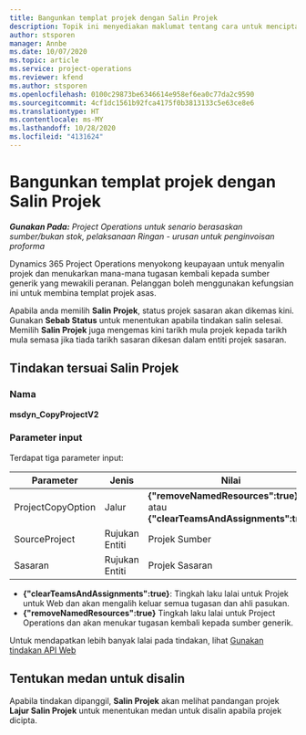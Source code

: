 ```yaml
---
title: Bangunkan templat projek dengan Salin Projek
description: Topik ini menyediakan maklumat tentang cara untuk mencipta templat projek menggunakan tindakan tersuai Salin Projek.
author: stsporen
manager: Annbe
ms.date: 10/07/2020
ms.topic: article
ms.service: project-operations
ms.reviewer: kfend
ms.author: stsporen
ms.openlocfilehash: 0100c29873be6346614e958ef6ea0c77da2c9590
ms.sourcegitcommit: 4cf1dc1561b92fca4175f0b3813133c5e63ce8e6
ms.translationtype: HT
ms.contentlocale: ms-MY
ms.lasthandoff: 10/28/2020
ms.locfileid: "4131624"
---
```

# <a name="develop-project-templates-with-copy-project"></a>Bangunkan templat projek dengan Salin Projek

_**Gunakan Pada:** Project Operations untuk senario berasaskan sumber/bukan stok, pelaksanaan Ringan - urusan untuk penginvoisan proforma_

Dynamics 365 Project Operations menyokong keupayaan untuk menyalin projek dan menukarkan mana-mana tugasan kembali kepada sumber generik yang mewakili peranan. Pelanggan boleh menggunakan kefungsian ini untuk membina templat projek asas.

Apabila anda memilih **Salin Projek**, status projek sasaran akan dikemas kini. Gunakan **Sebab Status** untuk menentukan apabila tindakan salin selesai. Memilih **Salin Projek** juga mengemas kini tarikh mula projek kepada tarikh mula semasa jika tiada tarikh sasaran dikesan dalam entiti projek sasaran.

## <a name="copy-project-custom-action"></a>Tindakan tersuai Salin Projek 

### <a name="name"></a>Nama 

**msdyn_CopyProjectV2**

### <a name="input-parameters"></a>Parameter input
Terdapat tiga parameter input:

| Parameter          | Jenis   | Nilai                                                   | 
|--------------------|--------|----------------------------------------------------------|
| ProjectCopyOption  | Jalur | **{"removeNamedResources":true}** atau **{"clearTeamsAndAssignments":true}** |
| SourceProject      | Rujukan Entiti | Projek Sumber |
| Sasaran             | Rujukan Entiti | Projek Sasaran |


- **{"clearTeamsAndAssignments":true}**: Tingkah laku lalai untuk Projek untuk Web dan akan mengalih keluar semua tugasan dan ahli pasukan.
- **{"removeNamedResources":true}** Tingkah laku lalai untuk Project Operations dan akan menukar tugasan kembali kepada sumber generik.

Untuk mendapatkan lebih banyak lalai pada tindakan, lihat [Gunakan tindakan API Web](https://docs.microsoft.com/powerapps/developer/common-data-service/webapi/use-web-api-actions)

## <a name="specify-fields-to-copy"></a>Tentukan medan untuk disalin 
Apabila tindakan dipanggil, **Salin Projek** akan melihat pandangan projek **Lajur Salin Projek** untuk menentukan medan untuk disalin apabila projek dicipta.
